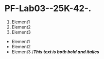 # PF-Lab03--25K-42-.
1. Element1
2. Element2
3. Element3
+ Element1
+ Element2
+ Element3 /***This text is both bold and italics***
